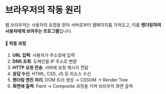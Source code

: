 # 브라우저의 작동 원리

웹 브라우저는 사용자의 요청을 받아 서버로부터 웹페이지를 가져오고, 이를 **렌더링하여 사용자에게 보여주는 프로그램**입니다.

#### 🔹 작동 과정

1. **URL 입력**: 사용자가 주소창에 입력
2. **DNS 조회**: 도메인을 IP 주소로 변환
3. **HTTP 요청 전송**: 서버에 요청 메시지 전달
4. **응답 수신**: HTML, CSS, JS 등 리소스 수신
5. **렌더링 엔진 처리**: DOM 트리 생성 → CSSOM → Render Tree
6. **화면에 출력**: Paint → Composite 과정을 거쳐 브라우저 화면 출력
